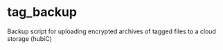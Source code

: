 # tag_backup
Backup script for uploading encrypted archives of tagged files to a cloud storage (hubiC)
